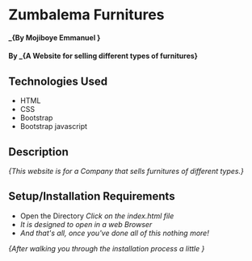 # Zumbalema Furnitures
#### _{By Mojiboye Emmanuel }
#### By _{A Website for selling different types of furnitures}

## Technologies Used
* HTML
* CSS
* Bootstrap
* Bootstrap javascript

## Description
_{This website is for a Company that sells furnitures of different types.}_

## Setup/Installation Requirements
* Open the Directory
_Click on the index.html file_
* _It is designed to open in a web Browser_
* _And that's all, once you've done all of this nothing more!_

_{After walking you through the installation process a little }_


